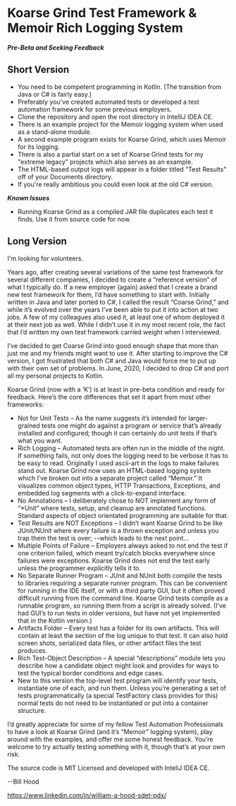 # Koarse Grind Test Framework & Memoir Rich Logging System

***Pre-Beta and Seeking Feedback***

## Short Version

- You need to be competent programming in Kotlin. (The transition from Java or C# is fairly easy.)
- Preferably you've created automated tests or developed a test automation framework for some previous employers.
- Clone the repository and open the root directory in IntelliJ IDEA CE.
- There is an example project for the Memoir logging system when used as a stand-alone module.
- A second example program exists for Koarse Grind, which uses Memoir for its logging.
- There is also a partial start on a set of Koarse Grind tests for my "extreme legacy" projects which also serves as an example.
- The HTML-based output logs will appear in a folder titled "Test Results" off of your Documents directory.
- If you're really ambitious you could even look at the old C# version.

***Known Issues***
- Running Koarse Grind as a compiled JAR file duplicates each test it finds. Use it from source code for now.

## Long Version


I'm looking for volunteers.

Years ago, after creating several variations of the same test framework for several different companies, I decided to create a “reference version” of what I typically do. If a new employer (again) asked that I create a brand new test framework for them, I’d have something to start with. Initially written in Java and later ported to C#, I called the result “Coarse Grind,” and while it’s evolved over the years I’ve been able to put it into action at two jobs. A few of my colleagues also used it, at least one of whom deployed it at their next job as well. While I didn’t use it in my most recent role, the fact that I’d written my own test framework carried weight when I interviewed.

I’ve decided to get Coarse Grind into good enough shape that more than just me and my friends might want to use it. After starting to improve the C# version, I got frustrated that both C# and Java would force me to put up with their own set of problems. In June, 2020, I decided to drop C# and port all my personal projects to Kotlin.

Koarse Grind (now with a ‘K’) is at least in pre-beta condition and ready for feedback. Here’s the core differences that set it apart from most other frameworks:

- Not for Unit Tests – As the name suggests it’s intended for larger-grained tests one might do against a program or service that’s already installed and configured; though it can certainly do unit tests if that’s what you want.
- Rich Logging – Automated tests are often run in the middle of the night. If something fails, not only does the logging need to be verbose it has to be easy to read. Originally I used ascii-art in the logs to make failures stand out. Koarse Grind now uses an HTML-based logging system which I’ve broken out into a separate project called “Memoir.” It visualizes common object types, HTTP Transactions, Exceptions, and embedded log segments with a click-to-expand interface.
- No Annotations – I deliberately chose to NOT implement any form of “*Unit” where tests, setup, and cleanup are annotated functions. Standard aspects of object orientated programming are suitable for that.
- Test Results are NOT Exceptions – I didn’t want Koarse Grind to be like JUnit/NUnit where every failure is a thrown exception and unless you trap them the test is over; --which leads to the next point…
- Multiple Points of Failure – Employers always asked to not end the test if one criterion failed, which meant try/catch blocks everywhere since failures were exceptions. Koarse Grind does not end the test early unless the programmer explicitly tells it to.
- No Separate Runner Program – JUnit and NUnit both compile the tests to libraries requiring a separate runner program. This can be convenient for running in the IDE itself, or with a third party GUI, but it often proved difficult running from the command line. Koarse Grind tests compile as a runnable program, so running them from a script is already solved. (I’ve had GUI’s to run tests in older versions, but have not yet implemented that in the Kotlin version.)
- Artifacts Folder – Every test has a folder for its own artifacts. This will contain at least the section of the log unique to that test. It can also hold screen shots, serialized data files, or other artifact files the test produces.
- Rich Test-Object Description – A special “descriptions” module lets you describe how a candidate object might look and provides for ways to test the typical border conditions and edge cases.
- New to this version the top-level test program will identify your tests, instantiate one of each, and run them. Unless you’re generating a set of tests programmatically (a special TestFactory class provides for this) normal tests do not need to be instantiated or put into a container structure.

I’d greatly appreciate for some of my fellow Test Automation Professionals to have a look at Koarse Grind (and it’s “Memoir” logging system), play around with the examples, and offer me some honest feedback. You’re welcome to try actually testing something with it, though that’s at your own risk.

The source code is MIT Licensed and developed with InteliJ IDEA CE.

--Bill Hood

https://www.linkedin.com/in/william-a-hood-sdet-pdx/
